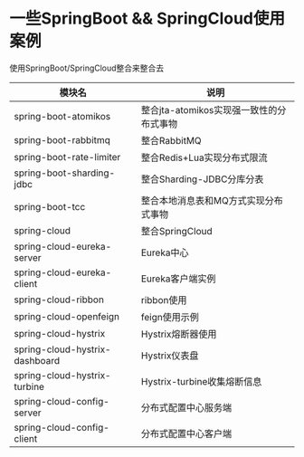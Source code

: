 # 一些SpringBoot && SpringCloud使用案例



使用SpringBoot/SpringCloud整合来整合去

| 模块名                    | 说明                                     |
| ------------------------- | ---------------------------------------- |
| spring-boot-atomikos      | 整合jta-atomikos实现强一致性的分布式事物 |
| spring-boot-rabbitmq      | 整合RabbitMQ                             |
| spring-boot-rate-limiter  | 整合Redis+Lua实现分布式限流              |
| spring-boot-sharding-jdbc | 整合Sharding-JDBC分库分表                |
| spring-boot-tcc           | 整合本地消息表和MQ方式实现分布式事物     |
| spring-cloud              | 整合SpringCloud     |
| spring-cloud-eureka-server| Eureka中心     |
| spring-cloud-eureka-client| Eureka客户端实例     |
| spring-cloud-ribbon       | ribbon使用     |
| spring-cloud-openfeign    | feign使用示例     |
| spring-cloud-hystrix      | Hystrix熔断器使用     |
| spring-cloud-hystrix-dashboard      | Hystrix仪表盘     |
| spring-cloud-hystrix-turbine      | Hystrix-turbine收集熔断信息     |
| spring-cloud-config-server      | 分布式配置中心服务端     |
| spring-cloud-config-client      | 分布式配置中心客户端     |

